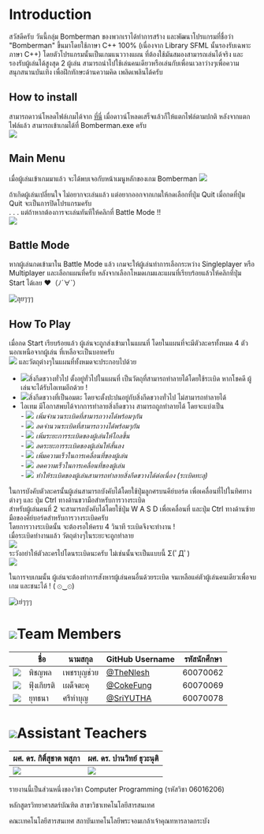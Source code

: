 # Introduction
สวัสดีครับ วันนี้กลุ่ม Bomberman ของพวกเราได้ทำการสร้าง และพัฒนาโปรแกรมที่ชื่อว่า "Bomberman" ขึ้นมาโดยใช้ภาษา C++ 100% (เนื่องจาก Library SFML นั้นรองรับเฉพาะภาษา  C++) โดยตัวโปรแกรมนั้นเป็นเกมแนววางแผน ที่ต้องใช้มันสมองสามารถเล่นได้จริง และรองรับผู้เล่นได้สูงสุด 2 ผู้เล่น สามารถนำไปใช้เล่นคนเดียวหรือเล่นกับเพื่อนเวลาว่างๆเพื่อความสนุกสนานบันเทิง เพื่อฝึกทักษะด้านความคิด เพลิดเพลินได้ครับ
## How to install
สามารถดาวน์โหลดไฟล์เกมได้จาก [ที่นี่](https://github.com/compro-itkmitl/Bomberman) เมื่อดาวน์โหลดเสร็จแล้วก็ให้แตกไฟล์ตามปกติ
หลังจากแตกไฟล์แล้ว สามารถเข้าเกมได้ที่ Bomberman.exe ครับ  
![](https://github.com/compro-itkmitl/Bomberman/blob/master/picreadme/App.png)

## Main Menu
เมื่อผู้เล่นเข้าเกมมาแล้ว จะได้พบเจอกับหน้าเมนูหลักของเกม Bomberman
![](https://github.com/compro-itkmitl/Bomberman/blob/master/picreadme/Menu.png)  

ถ้าเกิดผู้เล่นเปลี่ยนใจ ไม่อยากจะเล่นแล้ว แต่อยากออกจากเกมให้กดเลือกที่ปุ่ม Quit เมื่อกดที่ปุ่ม Quit จะเป็นการปิดโปรแกรมครับ  
.
.
.
แต่ถ้าหากต้องการจะเล่นทันทีให้คลิกที่ Battle Mode !!  
![](https://github.com/compro-itkmitl/Bomberman/blob/master/picreadme/BattleMode.png)  



## Battle Mode
หากผู้เล่นกดเข้ามาใน Battle Mode แล้ว เกมจะให้ผู้เล่นทำการเลือกระหว่าง Singleplayer หรือ Multiplayer และเลือกแผนที่ครับ หลังจากเลือกโหมดเกมและแผนที่เรียบร้อยแล้วให้คลิกที่ปุ่ม Start ได้เลย ♥（ﾉ´∀`）  
  
![ลุยๆๆๆ](https://github.com/compro-itkmitl/Bomberman/blob/master/picreadme/Start.png)  

## How To Play

เมื่อกด Start เรียบร้อยแล้ว ผู้เล่นจะถูกส่งเข้ามาในแผนที่ โดยในแผนที่จะมีตัวละครทั้งหมด 4 ตัว นอกเหนือจากผู้เล่น ที่เหลือจะเป็นบอทครับ  
![](https://github.com/compro-itkmitl/Bomberman/blob/master/picreadme/Ingame.png)
และวัตถุต่างๆในแผนที่ทั้งหมดจะประกอบไปด้วย  
- ![](https://github.com/compro-itkmitl/Bomberman/blob/master/picreadme/Object.png)สิ่งกีดขวางทั่วไป ตั้งอยู่ทั่วไปในแผนที่ เป็นวัตถุที่สามารถทำลายได้โดยใช้ระเบิด หากโชคดี ผู้เล่นจะได้รับไอเทมอีกด้วย !  
 - ![](https://github.com/compro-itkmitl/Bomberman/blob/master/picreadme/Immortal.png)สิ่งกีดขวางที่เป็นอมตะ โดยจะตั้งปะปนอยู่กับสิ่งกีดขวางทั่วไป ไม่สามารถทำลายได้  
 - ไอเทม มีโอกาสพบได้จากการทำลายสิ่งกีดขวาง สามารถถูกทำลายได้ โดยจะแบ่งเป็น  
       *- ![](https://github.com/compro-itkmitl/Bomberman/blob/master/picreadme/bombup.png) เพิ่มจำนวนระเบิดที่สามารถวางได้พร้อมๆกัน  
       - ![](https://github.com/compro-itkmitl/Bomberman/blob/master/picreadme/bombdown.png) ลดจำนวนระเบิดที่สามารถวางได้พร้อมๆกัน  
       - ![](https://github.com/compro-itkmitl/Bomberman/blob/master/picreadme/fireup.png) เพิ่มระยะการระเบิดของผู้เล่นให้ไกลขึ้น  
       - ![](https://github.com/compro-itkmitl/Bomberman/blob/master/picreadme/firedown.png) ลดระยะการระเบิดของผู้เล่นให้สั้นลง  
       - ![](https://github.com/compro-itkmitl/Bomberman/blob/master/picreadme/speedup.png) เพิ่มความเร็วในการเคลื่อนที่ของผู้เล่น  
       - ![](https://github.com/compro-itkmitl/Bomberman/blob/master/picreadme/speeddown.png) ลดความเร็วในการเคลื่อนที่ของผู้เล่น  
       - ![](https://github.com/compro-itkmitl/Bomberman/blob/master/picreadme/piercebomb.png) ทำให้ระเบิดของผู้เล่นสามารถทำลายสิ่งกีดขวางได้ต่อเนื่อง (ระเบิดทะลุ)*  

ในการบังคับตัวละครนั้นผู้เล่นสามารถบังคับได้โดยใช้ปุ่มลูกศรบนคีย์บอร์ด เพื่อเคลื่อนที่ไปในทิศทางต่างๆ และ ปุ่ม Ctrl ทางด้านขวามือสำหรับการวางระเบิด  
สำหรับผู้เล่นคนที่ 2 จะสามารถบังคับได้โดยใช้ปุ่ม W A S D เพื่อเคลื่อนที่ และปุ่ม Ctrl ทางด้านซ้ายมือของคีย์บอร์ดสำหรับการวางระเบิดครับ  
โดยการวางระเบิดนั้น จะต้องรอให้ครบ 4 วินาที ระเบิดจึงจะทำงาน !  
เมื่อระเบิดทำงานแล้ว วัตถุต่างๆในระยะจะถูกทำลาย  
![](https://github.com/compro-itkmitl/Bomberman/blob/master/picreadme/Destroy.png)  
ระวังอย่าให้ตัวละครไปโดนระเบิดนะครับ ไม่เช่นนั้นจะเป็นแบบนี้ Σ(ﾟДﾟ)  
![](https://github.com/compro-itkmitl/Bomberman/blob/master/picreadme/Burn.png)

ในการจบเกมนั้น ผู้เล่นจะต้องทำการสังหารผู้เล่นคนอื่นด้วยระเบิด จนเหลือแค่ตัวผู้เล่นคนเดียวเพื่อจบเกม และชนะได้ ! ( ⊙‿⊙)  
  
![เย่ๆๆๆ](https://github.com/compro-itkmitl/Bomberman/blob/master/picreadme/Win.png)

# ![](https://github.com/compro-itkmitl/Bomberman/blob/master/picreadme/Human.png)Team Members
|  | ชื่อ | นามสกุล | GitHub Username | รหัสนักศึกษา |
|--|--|--|--|--|
| ![](https://github.com/compro-itkmitl/Bomberman/blob/master/picreadme/Net.png) | พิชญพล | เพชรบุญช่วย | [@TheNlesh](https://github.com/TheNlesh) | 60070062 |
| ![](https://github.com/compro-itkmitl/Bomberman/blob/master/picreadme/Coke.png) | ฟุ้งเกียรติ | เผด็จตะคุ | [@CokeFung](https://github.com/CokeFung) | 60070069 |
| ![](https://github.com/compro-itkmitl/Bomberman/blob/master/picreadme/Yut.png) | ยุทธนา | ศรีทำบุญ | [@SriYUTHA](https://github.com/SriYUTHA) | 60070078|
# ![](https://github.com/compro-itkmitl/Bomberman/blob/master/picreadme/Supervisor.png)Assistant Teachers
| ผศ. ดร. กิติ์สุชาต พสุภา | ผศ. ดร. ปานวิทย์ ธุวะนุติ |
|--|--|
| ![](https://github.com/compro-itkmitl/Bomberman/blob/master/picreadme/AjOng.jpg) | ![](https://github.com/compro-itkmitl/Bomberman/blob/master/picreadme/AjPanwit.jpg) |

รายงานนี้เป็นส่วนหนึ่งของวิชา Computer Programming (รหัสวิชา 06016206)

หลักสูตรวิทยาศาสตร์บัณฑิต สาขาวิชาเทคโนโลยีสารสนเทศ

คณะเทคโนโลยีสารสนเทศ สถาบันเทคโนโลยีพระจอมเกล้าเจ้าคุณทหารลาดกระบัง
